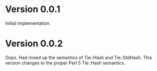 # Version 0.0.1
Initial implementation.

# Version 0.0.2
Oops.  Had mixed up the semantics of Tie::Hash and Tie::StdHash.  This
version changes to the proper Perl 5 Tie::Hash semantics.
